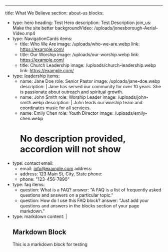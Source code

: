 ---
title: What We Believe
section: about-us
blocks:
  - type: hero
    heading: Test Hero
    description: Test Description
    join_us: Make the site better
    backgroundVideo: /uploads/jonesborough-Aerial-Video.mp4
  - type: NavigationCards
    items:
      - title: Who We Are
        image: /uploads/who-we-are.webp
        link: https://example.com/
      - title: Our Worship
        image: /uploads/our-worship.webp
        link: https://example.com/
      - title: Church Leadership
        image: /uploads/church-leadership.webp
        link: https://example.com/
  - type: leadership
    items:
      - name: Jane Doe
        role: Senior Pastor
        image: /uploads/jane-doe.webp
        description: |
          Jane has served our community for over 10 years. She is passionate about outreach and spiritual growth.
      - name: John Smith
        role: Worship Leader
        image: /uploads/john-smith.webp
        description: |
          John leads our worship team and coordinates music for all services.
      - name: Emily Chen
        role: Youth Director
        image: /uploads/emily-chen.webp
        # No description provided, accordion will not show
  - type: contact
    email:
      - email: info@example.com
    address:
      - address: 123 Main St, City, State
    phone:
      - phone: "123-456-7890"
  - type: faq
    items:
      - question: What is a FAQ?
        answer: "A FAQ is a list of frequently asked questions and answers on a particular topic."
      - question: How do I use this FAQ block?
        answer: "Just add your questions and answers in the blocks section of your page markdown."
  - type: markdown
    content: |
      ## Markdown Block
      This is a markdown block for testing